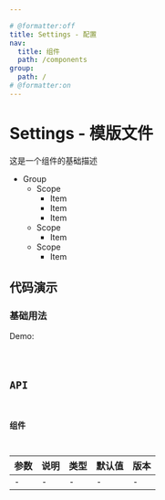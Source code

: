 ```yaml
---

# @formatter:off
title: Settings - 配置
nav:
  title: 组件
  path: /components
group:
  path: /
# @formatter:on
---
```


# Settings - 模版文件

这是一个组件的基础描述

- Group
  - Scope
    - Item
    - Item
    - Item
  - Scope
    - Item
  - Scope
    - Item

## 代码演示

### 基础用法

Demo:

<code src="./demos/index.tsx"  background="#f0f2f5" />

## API

### 组件

| 参数 | 说明 | 类型 | 默认值 | 版本 |
| ---- | ---- | ---- | ------ | ---- |
| -    | -    | -    | -      | -    |
